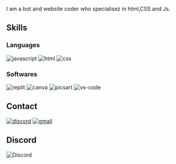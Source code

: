 I am a bot and website coder who specialisez in html,CSS and Js.

## Skills
### Languages
![javascript](https://img.shields.io/badge/JavaScript-323330?style=for-the-badge&logo=javascript&logoColor=F7DF1E)
![html](https://img.shields.io/badge/HTML5-E34F26?style=for-the-badge&logo=html5&logoColor=white)
![css](https://img.shields.io/badge/CSS3-1572B6?style=for-the-badge&logo=css3&logoColor=white)
### Softwares
![replit](https://img.shields.io/badge/replit-000000?style=for-the-badge&logo=replit&logoColor=white)
![canva](https://img.shields.io/badge/canva-00C4CC?style=for-the-badge&logo=canva&logoColor=white)
![picsart](https://img.shields.io/badge/picsart-000000?style=for-the-badge&logo=picsart&logoColor=white)
![vs-code](https://img.shields.io/badge/VS_Code-007ACC?style=for-the-badge&logo=Visual-Studio-Code&logoColor=white)
## Contact
[![discord](https://img.shields.io/badge/discord-000000?style=for-the-badge&logo=discord&logoColor=white)](https://discord.com/users/737880313493061712)
[![gmail](https://img.shields.io/badge/Gmail-D14836?style=for-the-badge&logo=Gmail&logoColor=white)](mailto:siprizer@siprizer.ml)
## Discord

![Discord](https://discord.c99.nl/widget/theme-2/737880313493061712.png)
